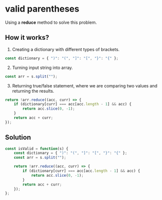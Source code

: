 # valid parentheses

Using a **reduce** method to solve this problem.

## How it works?
1. Creating a dictionary with different types of brackets.
```js
const dictionary = { ")": "(", "]": "[", "}": "{" };
```

2. Turning input string into array.
```js
const arr = s.split("");
```

3. Returning true/false statement, where we are comparing two values and returning the results.
```js
return !arr.reduce((acc, curr) => {
	if (dictionary[curr] === acc[acc.length - 1] && acc) {
		return acc.slice(0, -1);
	}
	return acc + curr;
});
```

## Solution

```js
const isValid = function(s) {
    const dictionary = { ")": "(", "]": "[", "}": "{" };
    const arr = s.split("");

    return !arr.reduce((acc, curr) => {
        if (dictionary[curr] === acc[acc.length - 1] && acc) {
			return acc.slice(0, -1);
        }
        return acc + curr;
    });
};
```
